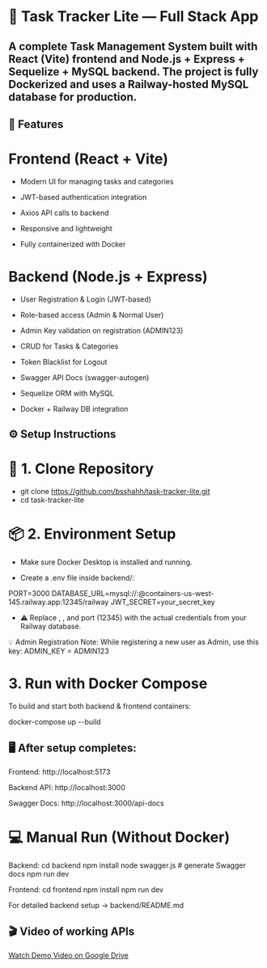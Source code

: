 # 🧩 Task Tracker Lite — Full Stack App

A complete Task Management System built with React (Vite) frontend and Node.js + Express + Sequelize + MySQL backend.
The project is fully Dockerized and uses a Railway-hosted MySQL database for production.
---

## 🚀 Features

# Frontend (React + Vite)

- Modern UI for managing tasks and categories

- JWT-based authentication integration

- Axios API calls to backend

- Responsive and lightweight

- Fully containerized with Docker

# Backend (Node.js + Express)

- User Registration & Login (JWT-based)

- Role-based access (Admin & Normal User)

- Admin Key validation on registration (ADMIN123)

- CRUD for Tasks & Categories

- Token Blacklist for Logout

- Swagger API Docs (swagger-autogen)

- Sequelize ORM with MySQL

- Docker + Railway DB integration

## ⚙️ Setup Instructions
# 🧰 1. Clone Repository
- git clone https://github.com/bsshahh/task-tracker-lite.git
- cd task-tracker-lite

# 📦 2. Environment Setup

- Make sure Docker Desktop is installed and running.

- Create a .env file inside backend/:

PORT=3000
DATABASE_URL=mysql://<user>:<password>@containers-us-west-145.railway.app:12345/railway
JWT_SECRET=your_secret_key
- ⚠️ Replace <user>, <password>, and port (12345) with the actual credentials from your Railway database.

💡 Admin Registration Note:
While registering a new user as Admin, use this key:
ADMIN_KEY = ADMIN123

# 3. Run with Docker Compose

To build and start both backend & frontend containers:

docker-compose up --build


## 🖥️ After setup completes:

Frontend: http://localhost:5173

Backend API: http://localhost:3000

Swagger Docs: http://localhost:3000/api-docs


# 💻 Manual Run (Without Docker)
Backend:
cd backend
npm install
node swagger.js   # generate Swagger docs
npm run dev

Frontend:
cd frontend
npm install
npm run dev

For detailed backend setup → backend/README.md

## 🎬 Video of working APIs 

[Watch Demo Video on Google Drive](https://drive.google.com/file/d/1iG_xowYyrS8gc0m6B8RF439fQhc7uUGv/view)
